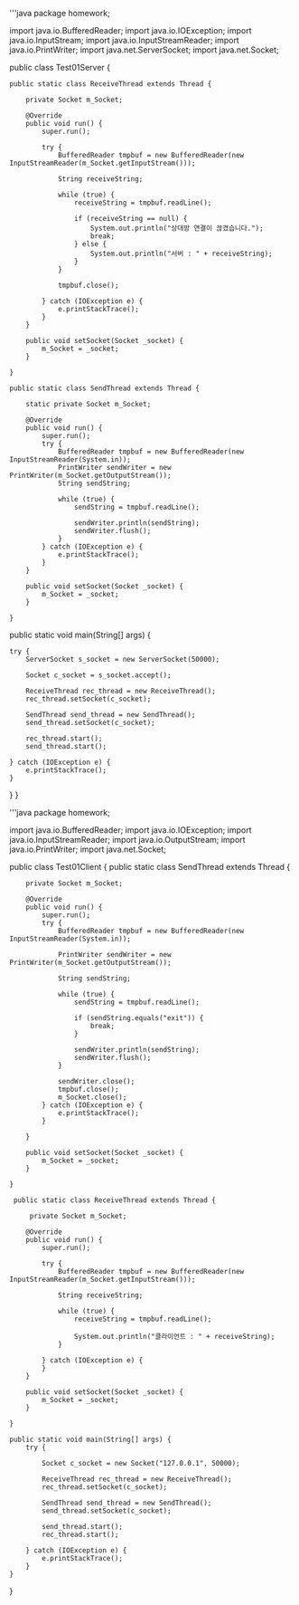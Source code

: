 '''java
package homework;

import java.io.BufferedReader;
import java.io.IOException;
import java.io.InputStream;
import java.io.InputStreamReader;
import java.io.PrintWriter;
import java.net.ServerSocket;
import java.net.Socket;

public class Test01Server {

	public static class ReceiveThread extends Thread {

		private Socket m_Socket;

		@Override
		public void run() {
			super.run();

			try {
				BufferedReader tmpbuf = new BufferedReader(new InputStreamReader(m_Socket.getInputStream()));

				String receiveString;

				while (true) {
					receiveString = tmpbuf.readLine();

					if (receiveString == null) {
						System.out.println("상대방 연결이 끊겼습니다.");
						break;
					} else {
						System.out.println("서버 : " + receiveString);
					}
				}

				tmpbuf.close();

			} catch (IOException e) {
				e.printStackTrace();
			}
		}

		public void setSocket(Socket _socket) {
			m_Socket = _socket;
		}

	}

	public static class SendThread extends Thread {

		static private Socket m_Socket;

		@Override
		public void run() {
			super.run();
			try {
				BufferedReader tmpbuf = new BufferedReader(new InputStreamReader(System.in));
				PrintWriter sendWriter = new PrintWriter(m_Socket.getOutputStream());
				String sendString;

				while (true) {
					sendString = tmpbuf.readLine();

					sendWriter.println(sendString);
					sendWriter.flush();
				}
			} catch (IOException e) {
				e.printStackTrace();
			}
		}

		public void setSocket(Socket _socket) {
			m_Socket = _socket;
		}

	}

public static void main(String[] args) {
	
	try {
		ServerSocket s_socket = new ServerSocket(50000);
		
		Socket c_socket = s_socket.accept();
		
		ReceiveThread rec_thread = new ReceiveThread();
		rec_thread.setSocket(c_socket);
		
		SendThread send_thread = new SendThread();
		send_thread.setSocket(c_socket);
		
		rec_thread.start();
		send_thread.start();
		
	} catch (IOException e) {
		e.printStackTrace();
	}
}
}


'''java
package homework;

import java.io.BufferedReader;
import java.io.IOException;
import java.io.InputStreamReader;
import java.io.OutputStream;
import java.io.PrintWriter;
import java.net.Socket;

public class Test01Client {
	public static class SendThread extends Thread {

		private Socket m_Socket;

		@Override
		public void run() {
			super.run();
			try {
				BufferedReader tmpbuf = new BufferedReader(new InputStreamReader(System.in));

				PrintWriter sendWriter = new PrintWriter(m_Socket.getOutputStream());

				String sendString;

				while (true) {
					sendString = tmpbuf.readLine();

					if (sendString.equals("exit")) {
						break;
					}

					sendWriter.println(sendString);
					sendWriter.flush();
				}

				sendWriter.close();
				tmpbuf.close();
				m_Socket.close();
			} catch (IOException e) {
				e.printStackTrace();
			}

		}

		public void setSocket(Socket _socket) {
			m_Socket = _socket;
		}

	}

 	 public static class ReceiveThread extends Thread {

		 private Socket m_Socket;

		@Override
		public void run() {
			super.run();

			try {
				BufferedReader tmpbuf = new BufferedReader(new InputStreamReader(m_Socket.getInputStream()));

				String receiveString;

				while (true) {
					receiveString = tmpbuf.readLine();

					System.out.println("클라이언트 : " + receiveString);
				}

			} catch (IOException e) {
			}
		}

		public void setSocket(Socket _socket) {
			m_Socket = _socket;
		}

	}

	public static void main(String[] args) {
		try {

			Socket c_socket = new Socket("127.0.0.1", 50000);

			ReceiveThread rec_thread = new ReceiveThread();
			rec_thread.setSocket(c_socket);

			SendThread send_thread = new SendThread();
			send_thread.setSocket(c_socket);

			send_thread.start();
			rec_thread.start();

		} catch (IOException e) {
			e.printStackTrace();
		}
	}
}
